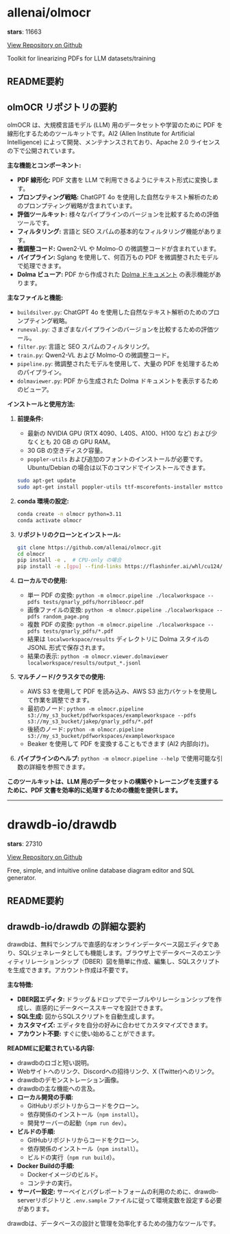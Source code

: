
# allenai/olmocr

**stars**: 11663

[View Repository on Github](https://github.com/allenai/olmocr)

Toolkit for linearizing PDFs for LLM datasets/training

## README要約
## olmOCR リポジトリの要約

olmOCR は、大規模言語モデル (LLM) 用のデータセットや学習のために PDF を線形化するためのツールキットです。AI2 (Allen Institute for Artificial Intelligence) によって開発、メンテナンスされており、Apache 2.0 ライセンスの下で公開されています。

**主な機能とコンポーネント:**

*   **PDF 線形化:** PDF 文書を LLM で利用できるようにテキスト形式に変換します。
*   **プロンプティング戦略:** ChatGPT 4o を使用した自然なテキスト解析のためのプロンプティング戦略が含まれています。
*   **評価ツールキット:** 様々なパイプラインのバージョンを比較するための評価ツールです。
*   **フィルタリング:** 言語と SEO スパムの基本的なフィルタリング機能があります。
*   **微調整コード:** Qwen2-VL や Molmo-O の微調整コードが含まれています。
*   **パイプライン:** Sglang を使用して、何百万もの PDF を微調整されたモデルで処理できます。
*   **Dolma ビューア:** PDF から作成された [Dolma ドキュメント](https://github.com/allenai/dolma) の表示機能があります。

**主なファイルと機能:**

*   `buildsilver.py`: ChatGPT 4o を使用した自然なテキスト解析のためのプロンプティング戦略。
*   `runeval.py`: さまざまなパイプラインのバージョンを比較するための評価ツール。
*   `filter.py`: 言語と SEO スパムのフィルタリング。
*   `train.py`: Qwen2-VL および Molmo-O の微調整コード。
*   `pipeline.py`: 微調整されたモデルを使用して、大量の PDF を処理するためのパイプライン。
*   `dolmaviewer.py`: PDF から生成された Dolma ドキュメントを表示するためのビューア。

**インストールと使用方法:**

1.  **前提条件:**
    *   最新の NVIDIA GPU (RTX 4090、L40S、A100、H100 など) および少なくとも 20 GB の GPU RAM。
    *   30 GB の空きディスク容量。
    *   `poppler-utils` および追加のフォントのインストールが必要です。Ubuntu/Debian の場合は以下のコマンドでインストールできます。

    ```bash
    sudo apt-get update
    sudo apt-get install poppler-utils ttf-mscorefonts-installer msttcorefonts fonts-crosextra-caladea fonts-crosextra-carlito gsfonts lcdf-typetools
    ```

2.  **conda 環境の設定:**
    ```bash
    conda create -n olmocr python=3.11
    conda activate olmocr
    ```

3.  **リポジトリのクローンとインストール:**
    ```bash
    git clone https://github.com/allenai/olmocr.git
    cd olmocr
    pip install -e .  # CPU-only の場合
    pip install -e .[gpu] --find-links https://flashinfer.ai/whl/cu124/torch2.4/flashinfer/ # GPU 使用の場合
    ```

4.  **ローカルでの使用:**
    *   単一 PDF の変換: `python -m olmocr.pipeline ./localworkspace --pdfs tests/gnarly_pdfs/horribleocr.pdf`
    *   画像ファイルの変換: `python -m olmocr.pipeline ./localworkspace --pdfs random_page.png`
    *   複数 PDF の変換: `python -m olmocr.pipeline ./localworkspace --pdfs tests/gnarly_pdfs/*.pdf`
    *   結果は `localworkspace/results` ディレクトリに Dolma スタイルの JSONL 形式で保存されます。
    *   結果の表示: `python -m olmocr.viewer.dolmaviewer localworkspace/results/output_*.jsonl`

5.  **マルチノード/クラスタでの使用:**
    *   AWS S3 を使用して PDF を読み込み、AWS S3 出力バケットを使用して作業を調整できます。
    *   最初のノード: `python -m olmocr.pipeline s3://my_s3_bucket/pdfworkspaces/exampleworkspace --pdfs s3://my_s3_bucket/jakep/gnarly_pdfs/*.pdf`
    *   後続のノード: `python -m olmocr.pipeline s3://my_s3_bucket/pdfworkspaces/exampleworkspace`
    *   Beaker を使用して PDF を変換することもできます (AI2 内部向け)。

6.  **パイプラインのヘルプ:** `python -m olmocr.pipeline --help` で使用可能な引数の詳細を参照できます。

**このツールキットは、LLM 用のデータセットの構築やトレーニングを支援するために、PDF 文書を効率的に処理するための機能を提供します。**


---

# drawdb-io/drawdb

**stars**: 27310

[View Repository on Github](https://github.com/drawdb-io/drawdb)

Free, simple, and intuitive online database diagram editor and SQL generator.

## README要約
## drawdb-io/drawdb の詳細な要約

drawdbは、無料でシンプルで直感的なオンラインデータベース図エディタであり、SQLジェネレータとしても機能します。ブラウザ上でデータベースのエンティティリレーションシップ（DBER）図を簡単に作成、編集し、SQLスクリプトを生成できます。アカウント作成は不要です。

**主な特徴:**

*   **DBER図エディタ:** ドラッグ＆ドロップでテーブルやリレーションシップを作成し、直感的にデータベーススキーマを設計できます。
*   **SQL生成:** 図からSQLスクリプトを自動生成します。
*   **カスタマイズ:** エディタを自分の好みに合わせてカスタマイズできます。
*   **アカウント不要:** すぐに使い始めることができます。

**READMEに記載されている内容:**

*   drawdbのロゴと短い説明。
*   Webサイトへのリンク、Discordへの招待リンク、X (Twitter)へのリンク。
*   drawdbのデモンストレーション画像。
*   drawdbの主な機能への言及。
*   **ローカル開発の手順:**
    *   GitHubリポジトリからコードをクローン。
    *   依存関係のインストール（`npm install`）。
    *   開発サーバーの起動（`npm run dev`）。
*   **ビルドの手順:**
    *   GitHubリポジトリからコードをクローン。
    *   依存関係のインストール（`npm install`）。
    *   ビルドの実行（`npm run build`）。
*   **Docker Buildの手順:**
    *   Dockerイメージのビルド。
    *   コンテナの実行。
*   **サーバー設定:** サーベイとバグレポートフォームの利用のために、drawdb-serverリポジトリと `.env.sample` ファイルに従って環境変数を設定する必要があります。

drawdbは、データベースの設計と管理を効率化するための強力なツールです。

